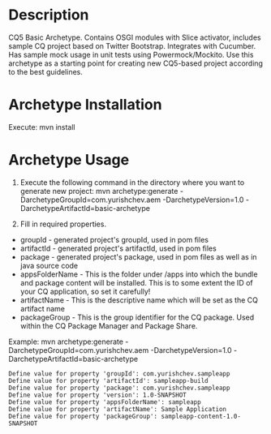 Description
========================
CQ5 Basic Archetype. 
Contains OSGI modules with Slice activator, includes sample CQ project based on Twitter Bootstrap.
Integrates with Cucumber. Has sample mock usage in unit tests using Powermock/Mockito.
Use this archetype as a starting point for creating new CQ5-based project according to the best guidelines.


Archetype Installation 
===========================
Execute:
    mvn install


Archetype Usage
========================

1. Execute the following command in the directory where you want to generate new project:
    mvn archetype:generate -DarchetypeGroupId=com.yurishchev.aem -DarchetypeVersion=1.0 -DarchetypeArtifactId=basic-archetype

2. Fill in required properties. 
- groupId - generated project's groupId, used in pom files
- artifactId - generated project's artifactId, used in pom files
- package - generated project's package, used in pom files as well as in java source code
- appsFolderName - This is the folder under /apps into which the bundle and package content will be installed. This is to some extent the ID of your CQ application, so set it carefully!
- artifactName - This is the descriptive name which will be set as the CQ artifact name
- packageGroup - This is the group identifier for the CQ package. Used within the CQ Package Manager and Package Share.

Example:
    mvn archetype:generate -DarchetypeGroupId=com.yurishchev.aem -DarchetypeVersion=1.0 -DarchetypeArtifactId=basic-archetype

    Define value for property 'groupId': com.yurishchev.sampleapp
    Define value for property 'artifactId': sampleapp-build
    Define value for property 'package': com.yurishchev.sampleapp
    Define value for property 'version': 1.0-SNAPSHOT
    Define value for property 'appsFolderName': sampleapp
    Define value for property 'artifactName': Sample Application
    Define value for property 'packageGroup': sampleapp-content-1.0-SNAPSHOT